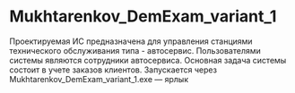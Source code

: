 # Mukhtarenkov_DemExam_variant_1
Проектируемая ИС предназначена для управления станциями технического обслуживания типа - автосервис. Пользователями системы являются сотрудники автосервиса. Основная задача системы состоит в учете заказов клиентов.
Запускается через Mukhtarenkov_DemExam_variant_1.exe — ярлык
